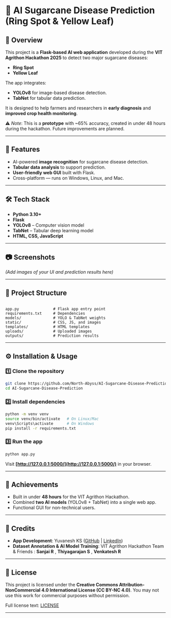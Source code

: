 
# 🌾 AI Sugarcane Disease Prediction (Ring Spot & Yellow Leaf)

## 📌 Overview
This project is a **Flask-based AI web application** developed during the **VIT Agrithon Hackathon 2025** to detect two major sugarcane diseases:

- **Ring Spot**
- **Yellow Leaf**

The app integrates:
- **YOLOv8** for image-based disease detection.
- **TabNet** for tabular data prediction.

It is designed to help farmers and researchers in **early diagnosis** and **improved crop health monitoring**.

⚠️ *Note*: This is a **prototype** with ~65% accuracy, created in under 48 hours during the hackathon. Future improvements are planned.

---

## 🚀 Features
- AI-powered **image recognition** for sugarcane disease detection.
- **Tabular data analysis** to support prediction.
- **User-friendly web GUI** built with Flask.
- Cross-platform — runs on Windows, Linux, and Mac.

---

## 🛠️ Tech Stack
- **Python 3.10+**
- **Flask**
- **YOLOv8** – Computer vision model
- **TabNet** – Tabular deep learning model
- **HTML, CSS, JavaScript**

---

## 📷 Screenshots
*(Add images of your UI and prediction results here)*

---

## 📂 Project Structure
```

app.py               # Flask app entry point
requirements.txt     # Dependencies
models/              # YOLO & TabNet weights
static/              # CSS, JS, and images
templates/           # HTML templates
uploads/             # Uploaded images
outputs/             # Prediction results

````

---

## ⚙️ Installation & Usage

### 1️⃣ Clone the repository
```bash
git clone https://github.com/North-Abyss/AI-Sugarcane-Disease-Prediction.git
cd AI-Sugarcane-Disease-Prediction
````

### 2️⃣ Install dependencies

```bash
python -m venv venv
source venv/bin/activate   # On Linux/Mac
venv\Scripts\activate      # On Windows
pip install -r requirements.txt
```

### 3️⃣ Run the app

```bash
python app.py
```

Visit **[http://127.0.0.1:5000/](http://127.0.0.1:5000/)** in your browser.

---

## 🎯 Achievements

* Built in under **48 hours** for the VIT Agrithon Hackathon.
* Combined **two AI models** (YOLOv8 + TabNet) into a single web app.
* Functional GUI for non-technical users.

---

## 🙌 Credits

* **App Development**: Yuvanesh KS ([GitHub](https://github.com/North-Abyss) | [LinkedIn](https://www.linkedin.com/in/yuvaneshks/))
* **Dataset Annotation & AI Model Training**: VIT Agrithon Hackathon Team & Friends : **Sanjai R** , **Thiyagarajan S** , **Venkatesh R**

---

## 📜 License

This project is licensed under the **Creative Commons Attribution-NonCommercial 4.0 International License (CC BY-NC 4.0)**.
You may not use this work for commercial purposes without permission.

Full license text: [LICENSE](LICENSE)

---

